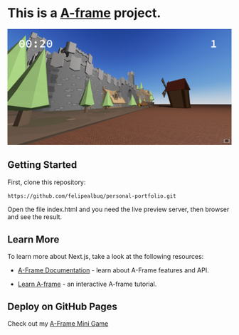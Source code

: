 # This is a [A-frame](https://aframe.io) project.

![Imagem](assets/A-frame-mini-game.png)


## Getting Started

First, clone this repository:

```bash
https://github.com/felipealbuq/personal-portfolio.git
```

Open the file index.html and you need the live preview server, then browser and see the result.

## Learn More

To learn more about Next.js, take a look at the following resources:

- [A-Frame Documentation](https://aframe.io/docs/1.5.0/introduction/) - learn about A-Frame features and API.

- [Learn A-frame](https://aframe.io/examples/showcase/helloworld/) - an interactive A-frame tutorial.


## Deploy on GitHub Pages

Check out my [A-Frame Mini Game](https://felipealbuq.github.io/A-Frame-mini-game/)
